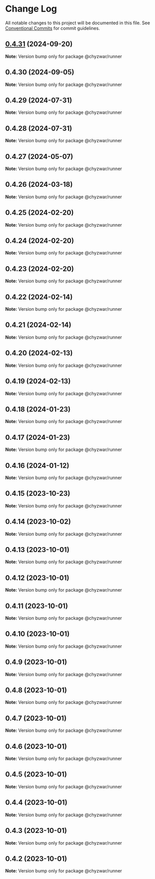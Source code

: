 # Change Log

All notable changes to this project will be documented in this file.
See [Conventional Commits](https://conventionalcommits.org) for commit guidelines.

## [0.4.31](https://github.com/chyzwar/common/compare/@chyzwar/runner@0.4.30...@chyzwar/runner@0.4.31) (2024-09-20)

**Note:** Version bump only for package @chyzwar/runner

## 0.4.30 (2024-09-05)

**Note:** Version bump only for package @chyzwar/runner

## 0.4.29 (2024-07-31)

**Note:** Version bump only for package @chyzwar/runner

## 0.4.28 (2024-07-31)

**Note:** Version bump only for package @chyzwar/runner

## 0.4.27 (2024-05-07)

**Note:** Version bump only for package @chyzwar/runner

## 0.4.26 (2024-03-18)

**Note:** Version bump only for package @chyzwar/runner

## 0.4.25 (2024-02-20)

**Note:** Version bump only for package @chyzwar/runner

## 0.4.24 (2024-02-20)

**Note:** Version bump only for package @chyzwar/runner

## 0.4.23 (2024-02-20)

**Note:** Version bump only for package @chyzwar/runner

## 0.4.22 (2024-02-14)

**Note:** Version bump only for package @chyzwar/runner

## 0.4.21 (2024-02-14)

**Note:** Version bump only for package @chyzwar/runner

## 0.4.20 (2024-02-13)

**Note:** Version bump only for package @chyzwar/runner

## 0.4.19 (2024-02-13)

**Note:** Version bump only for package @chyzwar/runner

## 0.4.18 (2024-01-23)

**Note:** Version bump only for package @chyzwar/runner

## 0.4.17 (2024-01-23)

**Note:** Version bump only for package @chyzwar/runner

## 0.4.16 (2024-01-12)

**Note:** Version bump only for package @chyzwar/runner

## 0.4.15 (2023-10-23)

**Note:** Version bump only for package @chyzwar/runner

## 0.4.14 (2023-10-02)

**Note:** Version bump only for package @chyzwar/runner

## 0.4.13 (2023-10-01)

**Note:** Version bump only for package @chyzwar/runner

## 0.4.12 (2023-10-01)

**Note:** Version bump only for package @chyzwar/runner

## 0.4.11 (2023-10-01)

**Note:** Version bump only for package @chyzwar/runner

## 0.4.10 (2023-10-01)

**Note:** Version bump only for package @chyzwar/runner

## 0.4.9 (2023-10-01)

**Note:** Version bump only for package @chyzwar/runner

## 0.4.8 (2023-10-01)

**Note:** Version bump only for package @chyzwar/runner

## 0.4.7 (2023-10-01)

**Note:** Version bump only for package @chyzwar/runner

## 0.4.6 (2023-10-01)

**Note:** Version bump only for package @chyzwar/runner

## 0.4.5 (2023-10-01)

**Note:** Version bump only for package @chyzwar/runner

## 0.4.4 (2023-10-01)

**Note:** Version bump only for package @chyzwar/runner

## 0.4.3 (2023-10-01)

**Note:** Version bump only for package @chyzwar/runner

## 0.4.2 (2023-10-01)

**Note:** Version bump only for package @chyzwar/runner
